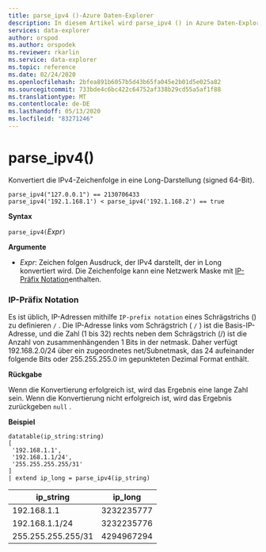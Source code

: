 ```yaml
---
title: parse_ipv4 ()-Azure Daten-Explorer
description: In diesem Artikel wird parse_ipv4 () in Azure Daten-Explorer beschrieben.
services: data-explorer
author: orspod
ms.author: orspodek
ms.reviewer: rkarlin
ms.service: data-explorer
ms.topic: reference
ms.date: 02/24/2020
ms.openlocfilehash: 2bfea891b6057b5d43b65fa045e2b01d5e025a82
ms.sourcegitcommit: 733bde4c6bc422c64752af338b29cd55a5af1f88
ms.translationtype: MT
ms.contentlocale: de-DE
ms.lasthandoff: 05/13/2020
ms.locfileid: "83271246"
---
```

# <a name="parse_ipv4"></a>parse_ipv4()

Konvertiert die IPv4-Zeichenfolge in eine Long-Darstellung (signed 64-Bit).

```kusto
parse_ipv4("127.0.0.1") == 2130706433
parse_ipv4('192.1.168.1') < parse_ipv4('192.1.168.2') == true
```

**Syntax**

`parse_ipv4(`*Expr*`)`

**Argumente**

* *Expr*: Zeichen folgen Ausdruck, der IPv4 darstellt, der in Long konvertiert wird. Die Zeichenfolge kann eine Netzwerk Maske mit [IP-Präfix Notation](#ip-prefix-notation)enthalten.

### <a name="ip-prefix-notation"></a>IP-Präfix Notation

Es ist üblich, IP-Adressen mithilfe `IP-prefix notation` eines Schrägstrichs () zu definieren `/` .
Die IP-Adresse links vom Schrägstrich ( `/` ) ist die Basis-IP-Adresse, und die Zahl (1 bis 32) rechts neben dem Schrägstrich (/) ist die Anzahl von zusammenhängenden 1 Bits in der netmask. Daher verfügt 192.168.2.0/24 über ein zugeordnetes net/Subnetmask, das 24 aufeinander folgende Bits oder 255.255.255.0 im gepunkteten Dezimal Format enthält.

**Rückgabe**

Wenn die Konvertierung erfolgreich ist, wird das Ergebnis eine lange Zahl sein.
Wenn die Konvertierung nicht erfolgreich ist, wird das Ergebnis zurückgeben `null` .
 
**Beispiel**

<!-- csl: https://help.kusto.windows.net/Samples -->
```kusto
datatable(ip_string:string)
[
 '192.168.1.1',
 '192.168.1.1/24',
 '255.255.255.255/31'
]
| extend ip_long = parse_ipv4(ip_string)
```

|ip_string|ip_long|
|---|---|
|192.168.1.1|3232235777|
|192.168.1.1/24|3232235776|
|255.255.255.255/31|4294967294|
